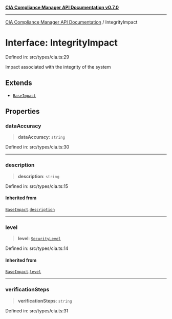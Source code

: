 [**CIA Compliance Manager API Documentation v0.7.0**](../README.md)

***

[CIA Compliance Manager API Documentation](../globals.md) / IntegrityImpact

# Interface: IntegrityImpact

Defined in: src/types/cia.ts:29

Impact associated with the integrity of the system

## Extends

- [`BaseImpact`](BaseImpact.md)

## Properties

### dataAccuracy

> **dataAccuracy**: `string`

Defined in: src/types/cia.ts:30

***

### description

> **description**: `string`

Defined in: src/types/cia.ts:15

#### Inherited from

[`BaseImpact`](BaseImpact.md).[`description`](BaseImpact.md#description)

***

### level

> **level**: [`SecurityLevel`](../type-aliases/SecurityLevel.md)

Defined in: src/types/cia.ts:14

#### Inherited from

[`BaseImpact`](BaseImpact.md).[`level`](BaseImpact.md#level)

***

### verificationSteps

> **verificationSteps**: `string`

Defined in: src/types/cia.ts:31
